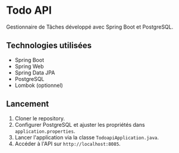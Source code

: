 # Todo API

Gestionnaire de Tâches développé avec Spring Boot et PostgreSQL.

## Technologies utilisées
- Spring Boot
- Spring Web
- Spring Data JPA
- PostgreSQL
- Lombok (optionnel)

## Lancement
1. Cloner le repository.
2. Configurer PostgreSQL et ajuster les propriétés dans `application.properties`.
3. Lancer l'application via la classe `TodoapiApplication.java`.
4. Accéder à l'API sur `http://localhost:8085`.
